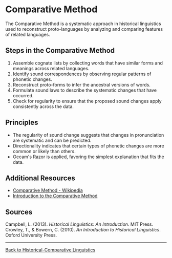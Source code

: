 # Comparative Method

The Comparative Method is a systematic approach in historical linguistics used to reconstruct proto-languages by analyzing and comparing features of related languages.

## Steps in the Comparative Method

1. Assemble cognate lists by collecting words that have similar forms and meanings across related languages.
2. Identify sound correspondences by observing regular patterns of phonetic changes.
3. Reconstruct proto-forms to infer the ancestral versions of words.
4. Formulate sound laws to describe the systematic changes that have occurred.
5. Check for regularity to ensure that the proposed sound changes apply consistently across the data.

## Principles

- The regularity of sound change suggests that changes in pronunciation are systematic and can be predicted.
- Directionality indicates that certain types of phonetic changes are more common or likely than others.
- Occam's Razor is applied, favoring the simplest explanation that fits the data.

## Additional Resources

- [Comparative Method - Wikipedia](https://en.wikipedia.org/wiki/Comparative_method_(linguistics))
- [Introduction to the Comparative Method](https://www.uni-due.de/ELE/MethodsComparativeMethod.htm)

## Sources

Campbell, L. (2013). *Historical Linguistics: An Introduction*. MIT Press.  
Crowley, T., & Bowern, C. (2010). *An Introduction to Historical Linguistics*. Oxford University Press.

---

[Back to Historical-Comparative Linguistics](../README.md)
